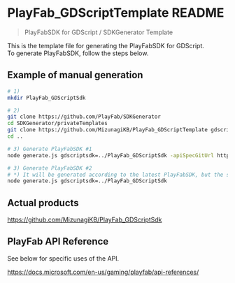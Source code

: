 # PlayFab_GDScriptTemplate README
> PlayFabSDK for GDScript / SDKGenerator Template

This is the template file for generating the PlayFabSDK for GDScript. <br />
To generate PlayFabSDK, follow the steps below.

## Example of manual generation
```bash
# 1)
mkdir PlayFab_GDScriptSdk

# 2)
git clone https://github.com/PlayFab/SDKGenerator
cd SDKGenerator/privateTemplates
git clone https://github.com/MizunagiKB/PlayFab_GDScriptTemplate gdscriptsdk
cd ..

# 3) Generate PlayFabSDK #1
node generate.js gdscriptsdk=../PlayFab_GDScriptSdk -apiSpecGitUrl https://raw.githubusercontent.com/MizunagiKB/API_Specs/master

# 3) Generate PlayFabSDK #2
# *) It will be generated according to the latest PlayFabSDK, but the sdkVersion will be blank.
node generate.js gdscriptsdk=../PlayFab_GDScriptSdk
```

## Actual products

https://github.com/MizunagiKB/PlayFab_GDScriptSdk


## PlayFab API Reference

See below for specific uses of the API.

https://docs.microsoft.com/en-us/gaming/playfab/api-references/
